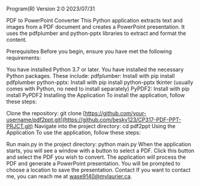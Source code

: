 Program(R) Version 2:0 2023/07/31

PDF to PowerPoint Converter
This Python application extracts text and images from a PDF document and creates a PowerPoint presentation. It uses the pdfplumber and python-pptx libraries to extract and format the content.

Prerequisites
Before you begin, ensure you have met the following requirements:

You have installed Python 3.7 or later.
You have installed the necessary Python packages. These include:
  pdfplumber: Install with pip install pdfplumber
  python-pptx: Install with pip install python-pptx
tkinter (usually comes with Python, no need to install separately)
PyPDF2: Install with pip install PyPDF2
Installing the Application
To install the application, follow these steps:

Clone the repository: git clone [https://github.com/your-username/pdf2ppt.git](https://github.com/besky123/CP317-PDF-PPT-PRJCT.git)
Navigate into the project directory: cd pdf2ppt
Using the Application
To use the application, follow these steps:

Run main.py in the project directory: python main.py
When the application starts, you will see a window with a button to select a PDF. Click this button and select the PDF you wish to convert.
The application will process the PDF and generate a PowerPoint presentation. You will be prompted to choose a location to save the presentation.
Contact
If you want to contact me, you can reach me at wase9140@mylaurier.ca.
